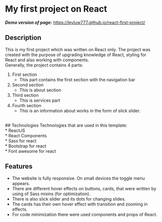 # My first project on React
***Demo version of page:*** https://leyluw777.github.io/react-first-project/
</br>

## Description
This is my first project which was written on React only. The project was created with the purpose of upgrading knowledge of React, styling for React and also working with components. <br/>
Generally, the project contains 4 parts:
1. First section </br>
   - This part contains the first section with the navigation bar </br>
2. Second section </br>
   - This is about section </br>
3. Third section </br>
   - This is services part  </br>
4. Fourth section </br>
    - This is an information about works in the form of slick slider.

<br/>
## Technologies
Technologies that are used in this template: </br>
* ReactJS </br>
* React Components </br>
* Sass for react </br>
* Bootstrap for react </br>
* Font awesome for react </br>


## Features
* The website is fully responsive. On small devices the toggle menu appears.
* There are different hover effects on buttons, cards, that were written by using of Sass mixins (for optimization).
* There is also slick slider and its dots for changing slides.
* The cards has their own hover effect with transition and zooming in effects.
* For code minimization there were used components and props of React.
